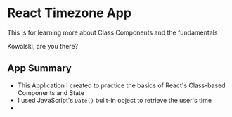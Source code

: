 # React Timezone App

This is for learning more about Class Components and the fundamentals

Kowalski, are you there?

## App Summary
- This Application I created to practice the basics of React's Class-based Components and State
- I used JavaScript's `Date()` built-in object to retrieve the user's time
-
